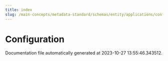 ```yaml
---
title: index
slug: /main-concepts/metadata-standard/schemas/entity/applications/configuration
---
```


# Configuration

Documentation file automatically generated at 2023-10-27 13:55:46.343512.
